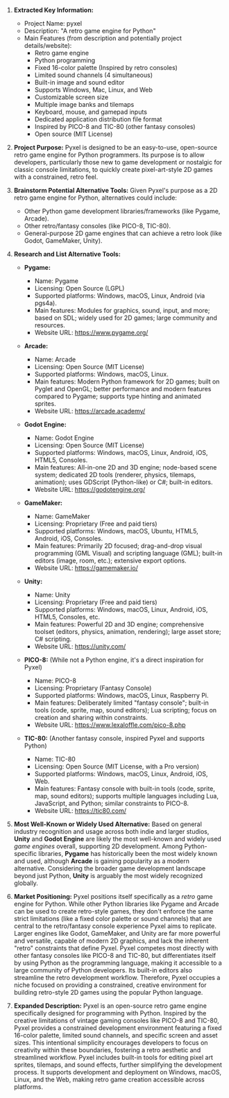 1.  **Extracted Key Information:**
    *   Project Name: pyxel
    *   Description: "A retro game engine for Python"
    *   Main Features (from description and potentially project details/website):
        *   Retro game engine
        *   Python programming
        *   Fixed 16-color palette (Inspired by retro consoles)
        *   Limited sound channels (4 simultaneous)
        *   Built-in image and sound editor
        *   Supports Windows, Mac, Linux, and Web
        *   Customizable screen size
        *   Multiple image banks and tilemaps
        *   Keyboard, mouse, and gamepad inputs
        *   Dedicated application distribution file format
        *   Inspired by PICO-8 and TIC-80 (other fantasy consoles)
        *   Open source (MIT License)

2.  **Project Purpose:**
    Pyxel is designed to be an easy-to-use, open-source retro game engine for Python programmers. Its purpose is to allow developers, particularly those new to game development or nostalgic for classic console limitations, to quickly create pixel-art-style 2D games with a constrained, retro feel.

3.  **Brainstorm Potential Alternative Tools:**
    Given Pyxel's purpose as a 2D retro game engine for Python, alternatives could include:
    *   Other Python game development libraries/frameworks (like Pygame, Arcade).
    *   Other retro/fantasy consoles (like PICO-8, TIC-80).
    *   General-purpose 2D game engines that can achieve a retro look (like Godot, GameMaker, Unity).

4.  **Research and List Alternative Tools:**

    *   **Pygame:**
        *   Name: Pygame
        *   Licensing: Open Source (LGPL)
        *   Supported platforms: Windows, macOS, Linux, Android (via pgs4a).
        *   Main features: Modules for graphics, sound, input, and more; based on SDL; widely used for 2D games; large community and resources.
        *   Website URL: https://www.pygame.org/

    *   **Arcade:**
        *   Name: Arcade
        *   Licensing: Open Source (MIT License)
        *   Supported platforms: Windows, macOS, Linux.
        *   Main features: Modern Python framework for 2D games; built on Pyglet and OpenGL; better performance and modern features compared to Pygame; supports type hinting and animated sprites.
        *   Website URL: https://arcade.academy/

    *   **Godot Engine:**
        *   Name: Godot Engine
        *   Licensing: Open Source (MIT License)
        *   Supported platforms: Windows, macOS, Linux, Android, iOS, HTML5, Consoles.
        *   Main features: All-in-one 2D and 3D engine; node-based scene system; dedicated 2D tools (renderer, physics, tilemaps, animation); uses GDScript (Python-like) or C#; built-in editors.
        *   Website URL: https://godotengine.org/

    *   **GameMaker:**
        *   Name: GameMaker
        *   Licensing: Proprietary (Free and paid tiers)
        *   Supported platforms: Windows, macOS, Ubuntu, HTML5, Android, iOS, Consoles.
        *   Main features: Primarily 2D focused; drag-and-drop visual programming (GML Visual) and scripting language (GML); built-in editors (image, room, etc.); extensive export options.
        *   Website URL: https://gamemaker.io/

    *   **Unity:**
        *   Name: Unity
        *   Licensing: Proprietary (Free and paid tiers)
        *   Supported platforms: Windows, macOS, Linux, Android, iOS, HTML5, Consoles, etc.
        *   Main features: Powerful 2D and 3D engine; comprehensive toolset (editors, physics, animation, rendering); large asset store; C# scripting.
        *   Website URL: https://unity.com/

    *   **PICO-8:** (While not a Python engine, it's a direct inspiration for Pyxel)
        *   Name: PICO-8
        *   Licensing: Proprietary (Fantasy Console)
        *   Supported platforms: Windows, macOS, Linux, Raspberry Pi.
        *   Main features: Deliberately limited "fantasy console"; built-in tools (code, sprite, map, sound editors); Lua scripting; focus on creation and sharing within constraints.
        *   Website URL: https://www.lexaloffle.com/pico-8.php

    *   **TIC-80:** (Another fantasy console, inspired Pyxel and supports Python)
        *   Name: TIC-80
        *   Licensing: Open Source (MIT License, with a Pro version)
        *   Supported platforms: Windows, macOS, Linux, Android, iOS, Web.
        *   Main features: Fantasy console with built-in tools (code, sprite, map, sound editors); supports multiple languages including Lua, JavaScript, and Python; similar constraints to PICO-8.
        *   Website URL: https://tic80.com/

5.  **Most Well-Known or Widely Used Alternative:**
    Based on general industry recognition and usage across both indie and larger studios, **Unity** and **Godot Engine** are likely the most well-known and widely used *game engines* overall, supporting 2D development. Among Python-specific libraries, **Pygame** has historically been the most widely known and used, although **Arcade** is gaining popularity as a modern alternative. Considering the broader game development landscape beyond just Python, **Unity** is arguably the most widely recognized globally.

6.  **Market Positioning:**
    Pyxel positions itself specifically as a *retro* game engine for Python. While other Python libraries like Pygame and Arcade can be used to create retro-style games, they don't enforce the same strict limitations (like a fixed color palette or sound channels) that are central to the retro/fantasy console experience Pyxel aims to replicate. Larger engines like Godot, GameMaker, and Unity are far more powerful and versatile, capable of modern 2D graphics, and lack the inherent "retro" constraints that define Pyxel. Pyxel competes most directly with other fantasy consoles like PICO-8 and TIC-80, but differentiates itself by using Python as the programming language, making it accessible to a large community of Python developers. Its built-in editors also streamline the retro development workflow. Therefore, Pyxel occupies a niche focused on providing a constrained, creative environment for building retro-style 2D games using the popular Python language.

7.  **Expanded Description:**
    Pyxel is an open-source retro game engine specifically designed for programming with Python. Inspired by the creative limitations of vintage gaming consoles like PICO-8 and TIC-80, Pyxel provides a constrained development environment featuring a fixed 16-color palette, limited sound channels, and specific screen and asset sizes. This intentional simplicity encourages developers to focus on creativity within these boundaries, fostering a retro aesthetic and streamlined workflow. Pyxel includes built-in tools for editing pixel art sprites, tilemaps, and sound effects, further simplifying the development process. It supports development and deployment on Windows, macOS, Linux, and the Web, making retro game creation accessible across platforms.